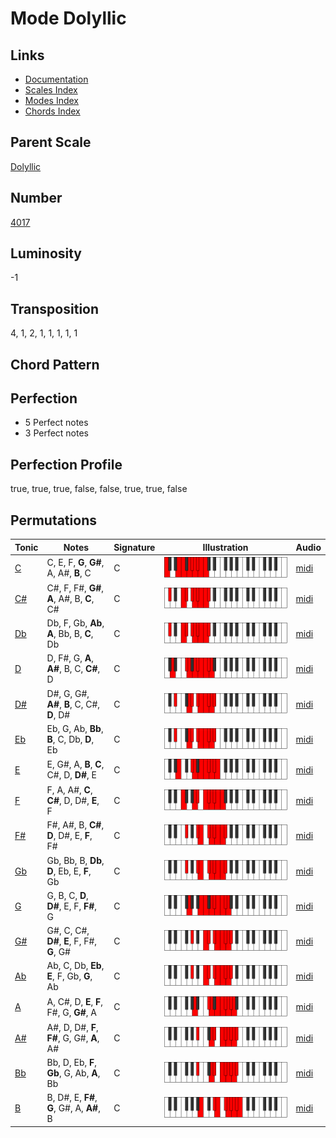 # Mode Dolyllic

## Links

- [Documentation](README.md)
- [Scales Index](Scales.md)
- [Modes Index](Modes.md)
- [Chords Index](Chords.md)

## Parent Scale

[Dolyllic](ScaleDolyllic.md)

## Number

[4017](https://ianring.com/musictheory/scales/4017)

## Luminosity

-1

## Transposition

4, 1, 2, 1, 1, 1, 1, 1

## Chord Pattern



## Perfection

- 5 Perfect notes
- 3 Perfect notes

## Perfection Profile

true, true, true, false, false, true, true, false

## Permutations

| Tonic | Notes | Signature | Illustration | Audio |
|-------|-------|-----------|--------------|-------|
| [C](ModeCNaturalDolyllic.md) | C, E, F, **G**, **G#**, A, A#, **B**, C | C | ![CNaturalDolyllic](ModeCNaturalDolyllic.png) | [midi](https://github.com/edipermadi/music/blob/main/docs/ModeCNaturalDolyllic.mid?raw=true) |
| [C#](ModeCSharpDolyllic.md) | C#, F, F#, **G#**, **A**, A#, B, **C**, C# | C | ![CSharpDolyllic](ModeCSharpDolyllic.png) | [midi](https://github.com/edipermadi/music/blob/main/docs/ModeCSharpDolyllic.mid?raw=true) |
| [Db](ModeDFlatDolyllic.md) | Db, F, Gb, **Ab**, **A**, Bb, B, **C**, Db | C | ![DFlatDolyllic](ModeDFlatDolyllic.png) | [midi](https://github.com/edipermadi/music/blob/main/docs/ModeDFlatDolyllic.mid?raw=true) |
| [D](ModeDNaturalDolyllic.md) | D, F#, G, **A**, **A#**, B, C, **C#**, D | C | ![DNaturalDolyllic](ModeDNaturalDolyllic.png) | [midi](https://github.com/edipermadi/music/blob/main/docs/ModeDNaturalDolyllic.mid?raw=true) |
| [D#](ModeDSharpDolyllic.md) | D#, G, G#, **A#**, **B**, C, C#, **D**, D# | C | ![DSharpDolyllic](ModeDSharpDolyllic.png) | [midi](https://github.com/edipermadi/music/blob/main/docs/ModeDSharpDolyllic.mid?raw=true) |
| [Eb](ModeEFlatDolyllic.md) | Eb, G, Ab, **Bb**, **B**, C, Db, **D**, Eb | C | ![EFlatDolyllic](ModeEFlatDolyllic.png) | [midi](https://github.com/edipermadi/music/blob/main/docs/ModeEFlatDolyllic.mid?raw=true) |
| [E](ModeENaturalDolyllic.md) | E, G#, A, **B**, **C**, C#, D, **D#**, E | C | ![ENaturalDolyllic](ModeENaturalDolyllic.png) | [midi](https://github.com/edipermadi/music/blob/main/docs/ModeENaturalDolyllic.mid?raw=true) |
| [F](ModeFNaturalDolyllic.md) | F, A, A#, **C**, **C#**, D, D#, **E**, F | C | ![FNaturalDolyllic](ModeFNaturalDolyllic.png) | [midi](https://github.com/edipermadi/music/blob/main/docs/ModeFNaturalDolyllic.mid?raw=true) |
| [F#](ModeFSharpDolyllic.md) | F#, A#, B, **C#**, **D**, D#, E, **F**, F# | C | ![FSharpDolyllic](ModeFSharpDolyllic.png) | [midi](https://github.com/edipermadi/music/blob/main/docs/ModeFSharpDolyllic.mid?raw=true) |
| [Gb](ModeGFlatDolyllic.md) | Gb, Bb, B, **Db**, **D**, Eb, E, **F**, Gb | C | ![GFlatDolyllic](ModeGFlatDolyllic.png) | [midi](https://github.com/edipermadi/music/blob/main/docs/ModeGFlatDolyllic.mid?raw=true) |
| [G](ModeGNaturalDolyllic.md) | G, B, C, **D**, **D#**, E, F, **F#**, G | C | ![GNaturalDolyllic](ModeGNaturalDolyllic.png) | [midi](https://github.com/edipermadi/music/blob/main/docs/ModeGNaturalDolyllic.mid?raw=true) |
| [G#](ModeGSharpDolyllic.md) | G#, C, C#, **D#**, **E**, F, F#, **G**, G# | C | ![GSharpDolyllic](ModeGSharpDolyllic.png) | [midi](https://github.com/edipermadi/music/blob/main/docs/ModeGSharpDolyllic.mid?raw=true) |
| [Ab](ModeAFlatDolyllic.md) | Ab, C, Db, **Eb**, **E**, F, Gb, **G**, Ab | C | ![AFlatDolyllic](ModeAFlatDolyllic.png) | [midi](https://github.com/edipermadi/music/blob/main/docs/ModeAFlatDolyllic.mid?raw=true) |
| [A](ModeANaturalDolyllic.md) | A, C#, D, **E**, **F**, F#, G, **G#**, A | C | ![ANaturalDolyllic](ModeANaturalDolyllic.png) | [midi](https://github.com/edipermadi/music/blob/main/docs/ModeANaturalDolyllic.mid?raw=true) |
| [A#](ModeASharpDolyllic.md) | A#, D, D#, **F**, **F#**, G, G#, **A**, A# | C | ![ASharpDolyllic](ModeASharpDolyllic.png) | [midi](https://github.com/edipermadi/music/blob/main/docs/ModeASharpDolyllic.mid?raw=true) |
| [Bb](ModeBFlatDolyllic.md) | Bb, D, Eb, **F**, **Gb**, G, Ab, **A**, Bb | C | ![BFlatDolyllic](ModeBFlatDolyllic.png) | [midi](https://github.com/edipermadi/music/blob/main/docs/ModeBFlatDolyllic.mid?raw=true) |
| [B](ModeBNaturalDolyllic.md) | B, D#, E, **F#**, **G**, G#, A, **A#**, B | C | ![BNaturalDolyllic](ModeBNaturalDolyllic.png) | [midi](https://github.com/edipermadi/music/blob/main/docs/ModeBNaturalDolyllic.mid?raw=true) |
